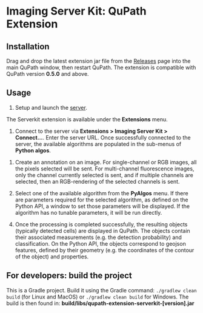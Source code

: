 # Imaging Server Kit: QuPath Extension

## Installation

Drag and drop the latest extension jar file from the [Releases](https://github.com/Imaging-Server-Kit/qupath-extension-serverkit/releases) page into the main QuPath window, then restart QuPath. The extension is compatible with QuPath version **0.5.0** and above.

## Usage

1. Setup and launch the [server](https://github.com/Imaging-Server-Kit/imaging-server-kit).

The Serverkit extension is available under the **Extensions** menu.

1. Connect to the server via **Extensions > Imaging Server Kit > Connect...**. Enter the server URL. Once successfully connected to the server, the available algorithms are populated
   in the sub-menus of **Python algos**.

<!-- ![screenshot_connect](readme_images/connection_window.png "Connection window") -->

1. Create an annotation on an image. For single-channel or RGB images, all the pixels selected will be sent. For multi-channel fluorescence images, only the channel currently selected is sent, and if multiple channels are selected, then an RGB-rendering of the selected channels is sent.

2. Select one of the available algorithm from the **PyAlgos** menu. If there are parameters required for the selected algorithm, as defined on the Python API, a window to set those parameters will be displayed. If the algorithm has no tunable parameters, it will be run directly.

<!-- ![screenshot_parameters](readme_images/parameters_window.png "Parameters window") -->

4. Once the processing is completed successfully, the resulting objects (typically detected cells) are displayed in
   QuPath.
   The objects contain their associated measurements (e.g. the detection probability) and classification.
   On the Python API, the objects correspond to geojson features, defined by their geometry
   (e.g. the coordinates of the contour of the object) and properties.

## For developers: build the project

This is a Gradle project. Build it using the Gradle command: `./gradlew clean build` (for Linux and MacOS) or `./gradlew clean build` for Windows.
The build is then found in: **build/libs/qupath-extension-serverkit-[version].jar**